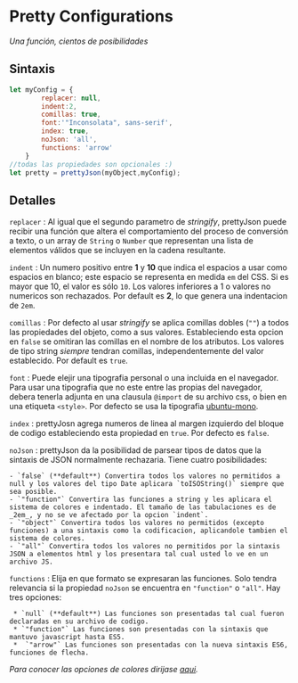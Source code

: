 # Pretty Configurations
_Una función, cientos de posibilidades_

## Sintaxis
```javascript
let myConfig = {
		replacer: null,
		indent:2,
		comillas: true,
		font:'"Inconsolata", sans-serif',
		index: true,
		noJson: 'all', 
		functions: 'arrow'
	}
//todas las propiedades son opcionales :)
let pretty = prettyJson(myObject,myConfig);
```
## Detalles
`replacer`
 : Al igual que el segundo parametro de _stringify_, prettyJson puede recibir una función que altera el comportamiento del proceso de conversión a  texto, o un array de `String` o `Number` que representan una lista de elementos válidos que se incluyen en la cadena resultante.

`indent`
 : Un numero positivo entre **1** y **10** que indica el espacios a usar como espacios en blanco; este espacio se representa en medida `em` del CSS. Si es mayor que 10, el valor es sólo `10`. Los valores inferiores a 1 o valores no numericos son rechazados. Por default es **2**, lo que genera una indentacion de `2em`.
 
`comillas`
 : Por defecto al usar _stringify_ se aplica comillas dobles (`""`) a todos las propiedades del objeto, como a sus valores. Estableciendo esta opcion en `false` se omitiran las comillas en el nombre de los atributos. Los valores de tipo string _siempre_ tendran comillas, independentemente del valor establecido. Por default es `true`.

 `font`
 : Puede elejir una tipografia personal o una incluida en el navegador. Para usar una tipografia que no este entre las propias del navegador, debera tenerla adjunta en una clausula `@import` de su archivo css, o bien en una etiqueta `<style>`. Por defecto se usa la tipografia [ubuntu-mono](https://fonts.google.com/specimen/Ubuntu+Mono).

`index`
 : prettyJosn agrega numeros de linea al margen izquierdo del bloque de codigo estableciendo esta propiedad en `true`. Por defecto es `false`.

 `noJson` 
  : prettyJson da la posibilidad de parsear tipos de datos que la sintaxis de JSON normalmente rechazaria. Tiene cuatro posibilidades:

	- `false` (**default**) Convertira todos los valores no permitidos a null y los valores del tipo Date aplicara `toISOString()` siempre que sea posible.
	- `"function"` Convertira las funciones a string y les aplicara el sistema de colores e indentado. El tamaño de las tabulaciones es de _2em_, y no se ve afectado por la opcion `indent`.
	- `"object"` Convertira todos los valores no permitidos (excepto funciones) a una sintaxis como la codificacion, aplicandole tambien el sistema de colores.
	- `"all"` Convertira todos los valores no permitidos por la sintaxis JSON a elementos html y los presentara tal cual usted lo ve en un archivo JS.

`functions`
 : Elija en que formato se expresaran las funciones. Solo tendra relevancia si la propiedad `noJson` se encuentra en `"function"` o `"all"`. Hay tres opciones:

	 * `null` (**default**) Las funciones son presentadas tal cual fueron declaradas en su archivo de codigo.
	 * `"function"` Las funciones son presentadas con la sintaxis que mantuvo javascript hasta ES5.
	 *  `"arrow"` Las funciones son presentadas con la nueva sintaxis ES6, funciones de flecha.

_Para conocer las opciones de colores dirijase [aqui](../css/readme.md)._